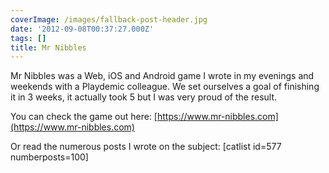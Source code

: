 ```yaml
---
coverImage: /images/fallback-post-header.jpg
date: '2012-09-08T00:37:27.000Z'
tags: []
title: Mr Nibbles
---
```


Mr Nibbles was a Web, iOS and Android game I wrote in my evenings and weekends with a Playdemic colleague. We set ourselves a goal of finishing it in 3 weeks, it actually took 5 but I was very proud of the result.

<!-- more -->

You can check the game out here: [https://www.mr-nibbles.com](https://www.mr-nibbles.com)

Or read the numerous posts I wrote on the subject:
[catlist id=577 numberposts=100]
